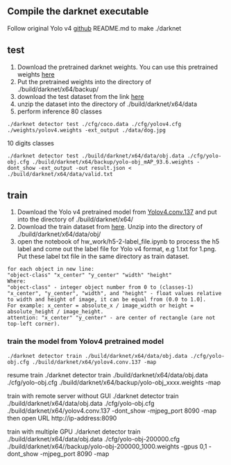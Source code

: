 ## Compile the darknet executable
Follow original Yolo v4 [github](https://github.com/AlexeyAB/darknet.git) README.md to make ./darknet
## test
1. Download the pretrained darknet weights. You can use this pretrained weights [here](https://drive.google.com/file/d/1lDDQ_JJmW0hv4SNGkcT1yiWcPxf459Us/view?usp=sharing)
2. Put the pretrained weights into the directory of ./build/darknet/x64/backup/
3. download the test dataset from the link [here](https://drive.google.com/file/d/1nswVLQSGupsRympzb3tUv3L94d7ADPmi/view?usp=sharing)
4. unzip the dataset into the directory of ./build/darknet/x64/data
5. perform inference
80 classes

<pre><code>./darknet detector test ./cfg/coco.data ./cfg/yolov4.cfg ./weights/yolov4.weights -ext_output ./data/dog.jpg
</code></pre>

10 digits classes

<pre><code>./darknet detector test ./build/darknet/x64/data/obj.data ./cfg/yolo-obj.cfg ./build/darknet/x64/backup/yolo-obj_mAP_93.6.weights -dont_show -ext_output -out result.json < ./build/darknet/x64/data/valid.txt
</code></pre>

## train
1. Download the Yolo v4 pretrained model from [Yolov4.conv.137](https://github.com/AlexeyAB/darknet/releases/download/darknet_yolo_v3_optimal/yolov4.conv.137) and put into the directory of ./build/darknet/x64/
2. Download the train dataset from [here](https://drive.google.com/file/d/1UheRzvFHMCC2vWt5f9PTHMniRP6K_uug/view?usp=sharing). Unzip into the directory of ./build/darknet/x64/data/obj/
3. open the notebook of hw_work/h5-2-label_file.ipynb to process the h5 label and come out the label file for Yolo v4 format, e.g 1.txt for 1.png. Put these label txt file in the same directory as train dataset.
<pre><code>for each object in new line:
"object-class" "x_center" "y_center" "width" "height"
Where:
"object-class" - integer object number from 0 to (classes-1)
"x_center", "y_center", "width", and "height" - float values relative to width and height of image, it can be equal from (0.0 to 1.0].
For example: x_center = absolute_x / image_width or height = absolute_height / image_height.
attention: "x_center" "y_center" - are center of rectangle (are not top-left corner).
</code></pre>
### train the model from Yolov4 pretrained model
<pre><code>./darknet detector train ./build/darknet/x64/data/obj.data ./cfg/yolo-obj.cfg ./build/darknet/x64/yolov4.conv.137 -map
</code></pre>
resume train
./darknet detector train ./build/darknet/x64/data/obj.data ./cfg/yolo-obj.cfg ./build/darknet/x64/backup/yolo-obj_xxxx.weights -map

train with remote server without GUI
./darknet detector train ./build/darknet/x64/data/obj.data ./cfg/yolo-obj.cfg ./build/darknet/x64/yolov4.conv.137 -dont_show -mjpeg_port 8090 -map
then open URL http://ip-address:8090 

train with multiple GPU
./darknet detector train ./build/darknet/x64/data/obj.data ./cfg/yolo-obj-200000.cfg ./build/darknet/x64//backup/yolo-obj-200000_1000.weights -gpus 0,1 -dont_show -mjpeg_port 8090 -map

